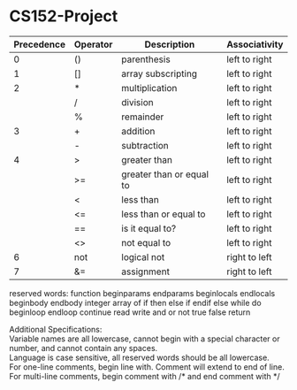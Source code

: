 # CS152-Project


| Precedence | Operator | Description | Associativity |
| ------------- | ------------- | ------------- | ------------- |
| 0 | () | parenthesis | left to right |
| 1 | [] | array subscripting | left to right |
| 2 | * | multiplication | left to right |
|   | / | division | left to right |
|   | % | remainder | left to right |
| 3 | + | addition | left to right |
|   | - | subtraction | left to right |
| 4 | > | greater than | left to right |
|   | >= | greater than or equal to | left to right |
|   | < | less than | left to right |
|   | <= | less than or equal to | left to right |
|   | == | is it equal to? | left to right |
|   | <> | not equal to | left to right |
| 6 | not | logical not | right to left |
| 7 | &= | assignment | right to left |


reserved words:
function
beginparams
endparams
beginlocals
endlocals
beginbody
endbody
integer
array
of
if
then
else if
endif
else
while
do
beginloop
endloop
continue
read
write
and
or
not
true
false 
return  

Additional Specifications:  <br>
Variable names are all lowercase, cannot begin with a special character or number, and cannot contain any spaces. <br>
Language is case sensitive, all reserved words should be all lowercase. <br>
For one-line comments, begin line with. Comment will extend to end of line. <br>
For multi-line comments, begin comment with /* and end comment with */ <br>






